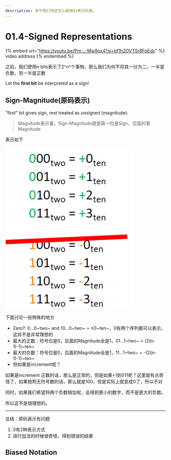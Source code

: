 ```yaml
---
description: 本节我们讲述怎么使用01表示负数。
---
```


# 01.4-Signed Representations

{% embed url="https://youtu.be/Pm-_-Mw9ox4?si=bf1hZOVTSr8FpEdc" %}
video address
{% endembed %}

之前，我们使用n bits表示了2^n^个事物，那么我们为何不将其一分为二，一半是负数，另一半是正数

Let the **first bit** be interpreted as a sign!

## Sign-Magnitude(原码表示)

"first" bit gives sign, rest treated as unsigned (magnitude):

> Magnitude表示量，Sign-Magnitude就是第一位是Sign，后面的事Magnitude

表示如下

![image-20240526214157993](.image/image-20240526214157993.png)

下面讨论一些特殊的地方

- Zero?: 0…0~two~ and 10…0~two~ = ±0~ten~，0有两个序列都可以表示，这并不是非常理想的
- 最大的正数：符号位是0，后面的Magnitude全是1，01…1~two~ = (2(n-1)-1)~ten~
- 最大的负数：符号位是0，后面的Magnitude全是1，11…1~two~ = -(2(n-1)-1)~ten~
- 但如果是increment呢？

如果是increment 正数的话，那么是正常的，但是如果+1到011呢？这里就有点奇怪了，如果按照无符号数的话，那么就是100，但是实际上就变成0了，所以不对

同时，如果我们希望将两个负数相加呢，会得到更小的数字，而不是更大的负数。

所以这不是很理想的。

---

总结：原码表示有问题

1. 0有2种表示方式
2. 进行加法的时候很奇怪，得到错误的结果

## Biased Notation
